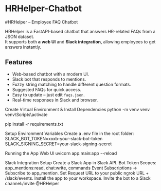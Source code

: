 # HRHelper-Chatbot
#HRHelper – Employee FAQ Chatbot

HRHelper is a FastAPI-based chatbot that answers HR-related FAQs from a JSON dataset.  
It supports both **a web UI** and **Slack integration**, allowing employees to get answers instantly.

##  Features
- Web-based chatbot with a modern UI.
- Slack bot that responds to mentions.
- Fuzzy string matching to handle different question formats.
- Suggested FAQs for quick access.
- Easy to update – just edit `faqs.json`.
- Real-time responses in Slack and browser.

Create Virtual Environment & Install Dependencies
python -m venv venv
venv\Scripts\activate        

pip install -r requirements.txt

Setup Environment Variables
Create a .env file in the root folder:
SLACK_BOT_TOKEN=xoxb-your-slack-bot-token
SLACK_SIGNING_SECRET=your-slack-signing-secret

Running the App
Web UI
uvicorn app.main:app --reload

Slack Integration Setup
Create a Slack App in Slack API.
Bot Token Scopes: app_mentions:read, chat:write, commands
Event Subscriptions → Subscribe to app_mention.
Set Request URL to your public ngrok URL + /slack/events.
Install the app to your workspace.
Invite the bot to a Slack channel:/invite @HRHelper



